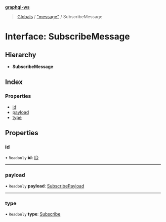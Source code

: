 **[graphql-ws](../README.md)**

> [Globals](../README.md) / ["message"](../modules/_message_.md) / SubscribeMessage

# Interface: SubscribeMessage

## Hierarchy

* **SubscribeMessage**

## Index

### Properties

* [id](_message_.subscribemessage.md#id)
* [payload](_message_.subscribemessage.md#payload)
* [type](_message_.subscribemessage.md#type)

## Properties

### id

• `Readonly` **id**: [ID](../modules/_types_.md#id)

___

### payload

• `Readonly` **payload**: [SubscribePayload](_message_.subscribepayload.md)

___

### type

• `Readonly` **type**: [Subscribe](../enums/_message_.messagetype.md#subscribe)
